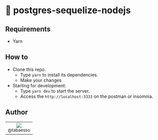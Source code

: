 # 🐘 postgres-sequelize-nodejs
## Requirements

-  Yarn

## How to

-  Clone this repo.
   -  Type `yarn` to install its dependencies.
   -  Make your changes
-  Starting for development:
   -  Type `yarn dev` to start the server.
   -  Access the `http://localhost:3333` on the postman or insomnia.
   
## Author

<table>
    <tr>
        <td style="text-align:center">
            <a href="https://github.com/tabaesso" target="blank" rel="noopener"><img src="https://avatars1.githubusercontent.com/u/43206830?s=115&v=4"><br><sub>@tabaesso</sub></a>
        </td>
    </tr>
</table>
